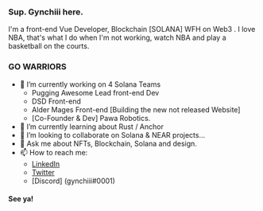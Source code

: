 ### Sup. Gynchiii here.

<!--
Here are some ideas to get you started:

- 🔭 I’m currently working on ...
- 🌱 I’m currently learning ...
- 👯 I’m looking to collaborate on ...
- 🤔 I’m looking for help with ...
- 💬 Ask me about ...
- 📫 How to reach me: ...
- 😄 Pronouns: ...
- ⚡ Fun fact: ...
-->


I'm a front-end Vue Developer, Blockchain [SOLANA] WFH on Web3 . I love NBA, that's what I do when I'm not working, watch NBA and play a basketball on the courts.

### GO WARRIORS 

- 🔭 I’m currently working on 4 Solana Teams
    - Pugging Awesome Lead front-end Dev
    - DSD Front-end
    - Alder Mages Front-end [Building the new not released Website]
    - [Co-Founder & Dev] Pawa Robotics.
- 🌱 I’m currently learning about Rust / Anchor
- 👯 I’m looking to collaborate on Solana & NEAR projects...
- 💬 Ask me about NFTs, Blockchain, Solana and design.
- 📫 How to reach me:
  -  [LinkedIn](https://www.linkedin.com/in/joey-rafael-8bbb411ab/)
  -  [Twitter](https://twitter.com/gynchiii)
  -  [Discord] (gynchiii#0001)

#### See ya!
